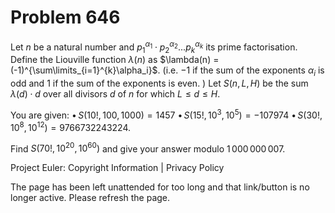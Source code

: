 #   Problem 646

   Let $n$ be a natural number and $p_1^{\alpha_1}\cdot
   p_2^{\alpha_2}...p_k^{\alpha_k}$ its prime factorisation.
   Define the Liouville function $\lambda(n)$ as $\lambda(n) =
   (-1)^{\sum\limits_{i=1}^{k}\alpha_i}$.
   (i.e. $-1$ if the sum of the exponents $\alpha_i$ is odd and $1$ if the
   sum of the exponents is even. )
   Let $S(n,L,H)$ be the sum $\lambda(d) \cdot d$ over all divisors $d$ of
   $n$ for which $L \leq d \leq H$.

   You are given:
   $\bullet\, S(10! , 100, 1000) = 1457$
   $\bullet\, S(15!, 10^3, 10^5) = -107974$
   $\bullet\, S(30!,10^8, 10^{12}) = 9766732243224$.

   Find $S(70!,10^{20}, 10^{60})$ and give your answer modulo
   $1\,000\,000\,007$.

   Project Euler: Copyright Information | Privacy Policy

   The page has been left unattended for too long and that link/button is no
   longer active. Please refresh the page.
